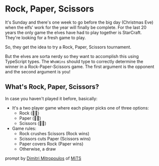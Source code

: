 # Rock, Paper, Scissors

It's Sunday and there's one week to go before the big day (Christmas Eve) when the elfs' work for
the year will finally be complete. For the last 20 years the only game the elves have had to play
together is StarCraft. They're looking for a fresh game to play.

So, they get the idea to try a Rock, Paper, Scissors tournament.

But the elves are sorta nerdy so they want to accomplish this using TypeScript types.
The `WhoWins` should type to correctly determine the winner in a Rock-Paper-Scissors game.
The first argument is the opponent and the second argument is you!

## What's Rock, Paper, Scissors?

In case you haven't played it before, basically:

- It's a two player game where each player picks one of three options:
  - Rock (👊🏻)
  - Paper (🖐🏾)
  - Scissors (✌🏽)
- Game rules:
  - Rock crushes Scissors (Rock wins)
  - Scissors cuts Paper (Scissors wins)
  - Paper covers Rock (Paper wins)
  - Otherwise, a draw

prompt by [Dimitri Mitropoulos](https://github.com/dimitropoulos) of
[MiTS](https://www.youtube.com/@MichiganTypeScript)
